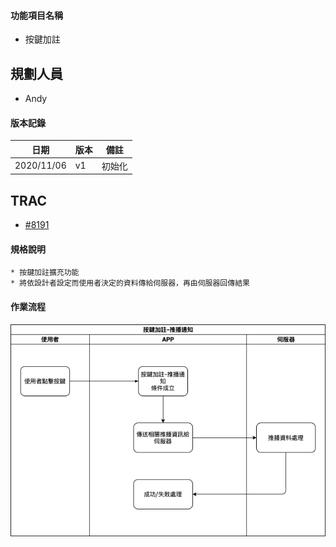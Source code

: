 #### <div id="attach_notification">功能項目名稱</div>
  * 按鍵加註

## <div id="user">規劃人員</div>
  * Andy

#### <div id="version">版本記錄</div>
  |日期|版本|備註|
  |---|---|---|
  |2020/11/06|v1|初始化|

## <div id="trac">TRAC</div>
  * [#8191](http://trac.uneec.com/trac/neco/ticket/8191)

#### <div id="specification">規格說明</div>
    * 按鍵加註擴充功能
    * 將依設計者設定而使用者決定的資料傳給伺服器，再由伺服器回傳結果

#### <div id="workflow">作業流程</div>

  ![Notification Attach](./image/workflow_attach.png)


